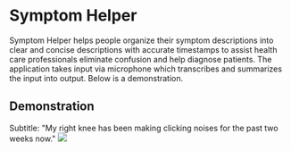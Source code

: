 
# Symptom Helper
Symptom Helper helps people organize their symptom descriptions into clear and concise descriptions with accurate timestamps to assist health care professionals eliminate confusion and help diagnose patients. The application takes input via microphone which transcribes and summarizes the input into output. Below is a demonstration.

## Demonstration
Subtitle: "My right knee has been making clicking noises for the past two weeks now."
![](https://github.com/Ibrahimsalman01/Symptom-Helper/blob/main/Symptom_Helper_Demo.gif)
